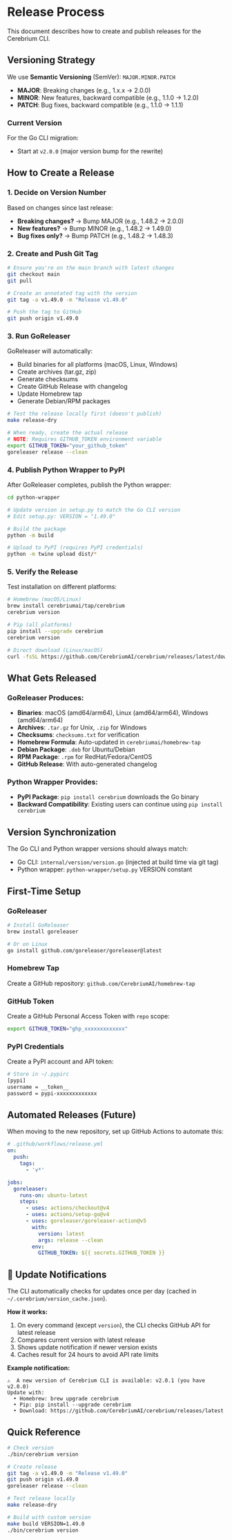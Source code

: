 # Release Process

This document describes how to create and publish releases for the Cerebrium CLI.

## Versioning Strategy

We use **Semantic Versioning** (SemVer): `MAJOR.MINOR.PATCH`

- **MAJOR**: Breaking changes (e.g., 1.x.x → 2.0.0)
- **MINOR**: New features, backward compatible (e.g., 1.1.0 → 1.2.0)
- **PATCH**: Bug fixes, backward compatible (e.g., 1.1.0 → 1.1.1)

### Current Version
For the Go CLI migration:
- Start at `v2.0.0` (major version bump for the rewrite)

## How to Create a Release

### 1. Decide on Version Number

Based on changes since last release:
- **Breaking changes?** → Bump MAJOR (e.g., 1.48.2 → 2.0.0)
- **New features?** → Bump MINOR (e.g., 1.48.2 → 1.49.0)
- **Bug fixes only?** → Bump PATCH (e.g., 1.48.2 → 1.48.3)

### 2. Create and Push Git Tag

```bash
# Ensure you're on the main branch with latest changes
git checkout main
git pull

# Create an annotated tag with the version
git tag -a v1.49.0 -m "Release v1.49.0"

# Push the tag to GitHub
git push origin v1.49.0
```

### 3. Run GoReleaser

GoReleaser will automatically:
- Build binaries for all platforms (macOS, Linux, Windows)
- Create archives (tar.gz, zip)
- Generate checksums
- Create GitHub Release with changelog
- Update Homebrew tap
- Generate Debian/RPM packages

```bash
# Test the release locally first (doesn't publish)
make release-dry

# When ready, create the actual release
# NOTE: Requires GITHUB_TOKEN environment variable
export GITHUB_TOKEN="your_github_token"
goreleaser release --clean
```

### 4. Publish Python Wrapper to PyPI

After GoReleaser completes, publish the Python wrapper:

```bash
cd python-wrapper

# Update version in setup.py to match the Go CLI version
# Edit setup.py: VERSION = "1.49.0"

# Build the package
python -m build

# Upload to PyPI (requires PyPI credentials)
python -m twine upload dist/*
```

### 5. Verify the Release

Test installation on different platforms:

```bash
# Homebrew (macOS/Linux)
brew install cerebriumai/tap/cerebrium
cerebrium version

# Pip (all platforms)
pip install --upgrade cerebrium
cerebrium version

# Direct download (Linux/macOS)
curl -fsSL https://github.com/CerebriumAI/cerebrium/releases/latest/download/install.sh | sh
```

## What Gets Released

### GoReleaser Produces:
- **Binaries**: macOS (amd64/arm64), Linux (amd64/arm64), Windows (amd64/arm64)
- **Archives**: `.tar.gz` for Unix, `.zip` for Windows
- **Checksums**: `checksums.txt` for verification
- **Homebrew Formula**: Auto-updated in `cerebriumai/homebrew-tap`
- **Debian Package**: `.deb` for Ubuntu/Debian
- **RPM Package**: `.rpm` for RedHat/Fedora/CentOS
- **GitHub Release**: With auto-generated changelog

### Python Wrapper Provides:
- **PyPI Package**: `pip install cerebrium` downloads the Go binary
- **Backward Compatibility**: Existing users can continue using `pip install cerebrium`

## Version Synchronization

The Go CLI and Python wrapper versions should always match:
- Go CLI: `internal/version/version.go` (injected at build time via git tag)
- Python wrapper: `python-wrapper/setup.py` VERSION constant

## First-Time Setup

### GoReleaser
```bash
# Install GoReleaser
brew install goreleaser

# Or on Linux
go install github.com/goreleaser/goreleaser@latest
```

### Homebrew Tap
Create a GitHub repository: `github.com/CerebriumAI/homebrew-tap`

### GitHub Token
Create a GitHub Personal Access Token with `repo` scope:
```bash
export GITHUB_TOKEN="ghp_xxxxxxxxxxxxx"
```

### PyPI Credentials
Create a PyPI account and API token:
```bash
# Store in ~/.pypirc
[pypi]
username = __token__
password = pypi-xxxxxxxxxxxxx
```

## Automated Releases (Future)

When moving to the new repository, set up GitHub Actions to automate this:

```yaml
# .github/workflows/release.yml
on:
  push:
    tags:
      - 'v*'

jobs:
  goreleaser:
    runs-on: ubuntu-latest
    steps:
      - uses: actions/checkout@v4
      - uses: actions/setup-go@v4
      - uses: goreleaser/goreleaser-action@v5
        with:
          version: latest
          args: release --clean
        env:
          GITHUB_TOKEN: ${{ secrets.GITHUB_TOKEN }}
```

## 🔔 Update Notifications

The CLI automatically checks for updates once per day (cached in `~/.cerebrium/version_cache.json`).

**How it works:**
1. On every command (except `version`), the CLI checks GitHub API for latest release
2. Compares current version with latest release
3. Shows update notification if newer version exists
4. Caches result for 24 hours to avoid API rate limits

**Example notification:**
```
⚠️  A new version of Cerebrium CLI is available: v2.0.1 (you have v2.0.0)
Update with:
  • Homebrew: brew upgrade cerebrium
  • Pip: pip install --upgrade cerebrium
  • Download: https://github.com/CerebriumAI/cerebrium/releases/latest
```

## Quick Reference

```bash
# Check version
./bin/cerebrium version

# Create release
git tag -a v1.49.0 -m "Release v1.49.0"
git push origin v1.49.0
goreleaser release --clean

# Test release locally
make release-dry

# Build with custom version
make build VERSION=1.49.0
./bin/cerebrium version
```
